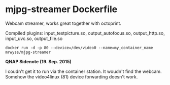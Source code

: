 # mjpg-streamer Dockerfile

Webcam streamer, works great together with octoprint. 

Compiled plugins: input_testpicture.so, output_autofocus.so, output_http.so, input_uvc.so, output_file.so


	docker run -d -p 80 --device=/dev/video0 --name=my_container_name mrwyss/mjpg-streamer


**QNAP Sidenote (19. Sep. 2015)**

I coudn't get it to run via the container station. It woudn't find the webcam. Somehow the video4linux (81) device forwarding doesn't work.
